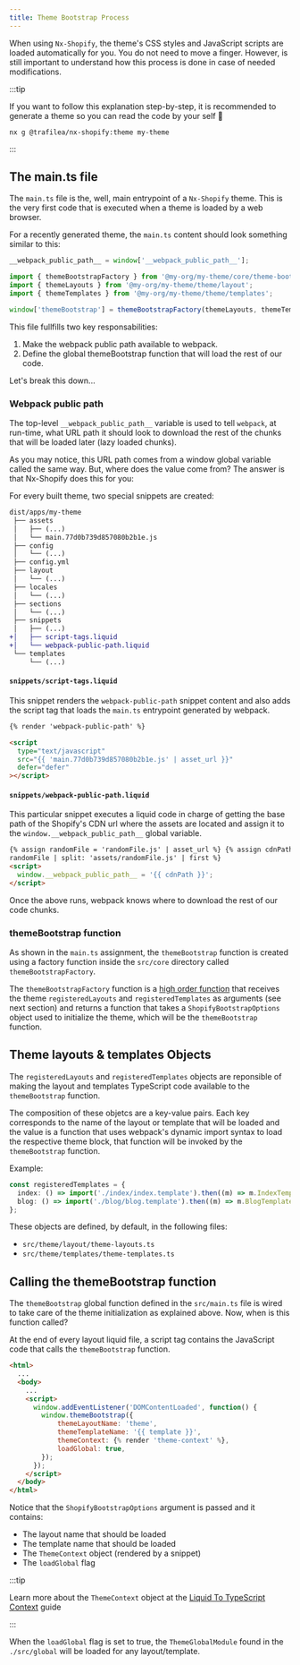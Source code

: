 ```yaml
---
title: Theme Bootstrap Process
---
```


When using `Nx-Shopify`, the theme's CSS styles and JavaScript scripts are loaded automatically for you. You do not need to move a finger. However, is still important to understand how this process is done in case of needed modifications.

:::tip

If you want to follow this explanation step-by-step, it is recommended to generate a theme so you can read the code by your self 🙂

`nx g @trafilea/nx-shopify:theme my-theme`

:::

## The main.ts file

The `main.ts` file is the, well, main entrypoint of a `Nx-Shopify` theme. This is the very first code that is executed when a theme is loaded by a web browser.

For a recently generated theme, the `main.ts` content should look something similar to this:

```typescript title="src/main.ts"
__webpack_public_path__ = window['__webpack_public_path__'];

import { themeBootstrapFactory } from '@my-org/my-theme/core/theme-bootstrap';
import { themeLayouts } from '@my-org/my-theme/theme/layout';
import { themeTemplates } from '@my-org/my-theme/theme/templates';

window['themeBootstrap'] = themeBootstrapFactory(themeLayouts, themeTemplates);
```

This file fullfills two key responsabilities:

1. Make the webpack public path available to webpack.
2. Define the global themeBootstrap function that will load the rest of our code.

Let's break this down...

### Webpack public path

The top-level `__webpack_public_path__` variable is used to tell `webpack`, at run-time, what URL path it should look to download the rest of the chunks that will be loaded later (lazy loaded chunks).

As you may notice, this URL path comes from a window global variable called the same way. But, where does the value come from? The answer is that Nx-Shopify does this for you:

For every built theme, two special snippets are created:

```diff {16,17}
dist/apps/my-theme
 ├── assets
 │   ├── (...)
 │   └── main.77d0b739d857080b2b1e.js
 ├── config
 │   └── (...)
 ├── config.yml
 ├── layout
 │   └── (...)
 ├── locales
 │   └── (...)
 ├── sections
 │   └── (...)
 ├── snippets
 │   ├── (...)
+│   ├── script-tags.liquid
+│   └── webpack-public-path.liquid
 └── templates
     └── (...)
```

#### `snippets/script-tags.liquid`

This snippet renders the `webpack-public-path` snippet content and also adds the script tag that loads the `main.ts` entrypoint generated by webpack.

```html
{% render 'webpack-public-path' %}

<script
  type="text/javascript"
  src="{{ 'main.77d0b739d857080b2b1e.js' | asset_url }}"
  defer="defer"
></script>
```

#### `snippets/webpack-public-path.liquid`

This particular snippet executes a liquid code in charge of getting the base path of the Shopify's CDN url where the assets are located and assign it to the `window.__webpack_public_path__` global variable.

```html
{% assign randomFile = 'randomFile.js' | asset_url %} {% assign cdnPath =
randomFile | split: 'assets/randomFile.js' | first %}
<script>
  window.__webpack_public_path__ = '{{ cdnPath }}';
</script>
```

Once the above runs, webpack knows where to download the rest of our code chunks.

### themeBootstrap function

As shown in the `main.ts` assignment, the `themeBootstrap` function is created using a factory function inside the `src/core` directory called `themeBootstrapFactory`.

The `themeBootstrapFactory` function is a [high order function](https://www.freecodecamp.org/news/a-quick-intro-to-higher-order-functions-in-javascript-1a014f89c6b/) that receives the theme `registeredLayouts` and `registeredTemplates` as arguments (see next section) and returns a function that takes a `ShopifyBootstrapOptions` object used to initialize the theme, which will be the `themeBootstrap` function.

## Theme layouts & templates Objects

The `registeredLayouts` and `registeredTemplates` objects are reponsible of making the layout and templates TypeScript code available to the `themeBootstrap` function.

The composition of these objetcs are a key-value pairs. Each key corresponds to the name of the layout or template that will be loaded and the value is a function that uses webpack's dynamic import syntax to load the respective theme block, that function will be invoked by the `themeBootstrap` function.

Example:

```typescript
const registeredTemplates = {
  index: () => import('./index/index.template').then((m) => m.IndexTemplate),
  blog: () => import('./blog/blog.template').then((m) => m.BlogTemplate),
};
```

These objects are defined, by default, in the following files:

- `src/theme/layout/theme-layouts.ts`
- `src/theme/templates/theme-templates.ts`

## Calling the themeBootstrap function

The `themeBootstrap` global function defined in the `src/main.ts` file is wired to take care of the theme initialization as explained above. Now, when is this function called?

At the end of every layout liquid file, a script tag contains the JavaScript code that calls the `themeBootstrap` function.

```html {6-13}
<html>
  ...
  <body>
    ...
    <script>
      window.addEventListener('DOMContentLoaded', function() {
        window.themeBootstrap({
            themeLayoutName: 'theme',
            themeTemplateName: '{{ template }}',
            themeContext: {% render 'theme-context' %},
            loadGlobal: true,
        });
      });
    </script>
  </body>
</html>
```

Notice that the `ShopifyBootstrapOptions` argument is passed and it contains:

- The layout name that should be loaded
- The template name that should be loaded
- The `ThemeContext` object (rendered by a snippet)
- The `loadGlobal` flag

:::tip

Learn more about the `ThemeContext` object at the [Liquid To TypeScript Context](guides/liquid-to-ts-context) guide

:::

When the `loadGlobal` flag is set to true, the `ThemeGlobalModule` found in the `./src/global` will be loaded for any layout/template.
